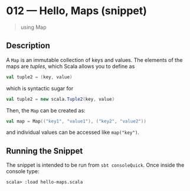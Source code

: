 # 012 &mdash; Hello, Maps (snippet)
> using Map

## Description
A `Map` is an immutable collection of keys and values.
The elements of the maps are *tuples*, which Scala allows you to define as 
```scala
val tuple2 = (key, value)
```

which is syntactic sugar for 
```scala
val tuple2 = new scala.Tuple2(key, value)
```

Then, the `Map` can be created as:
```scala
val map = Map(("key1", "value1"), ("key2", "value2"))
```

and individual values can be accessed like `map("key")`.


## Running the Snippet
The snippet is intended to be run from `sbt consoleQuick`. Once inside the console type:
```
scala> :load hello-maps.scala
```